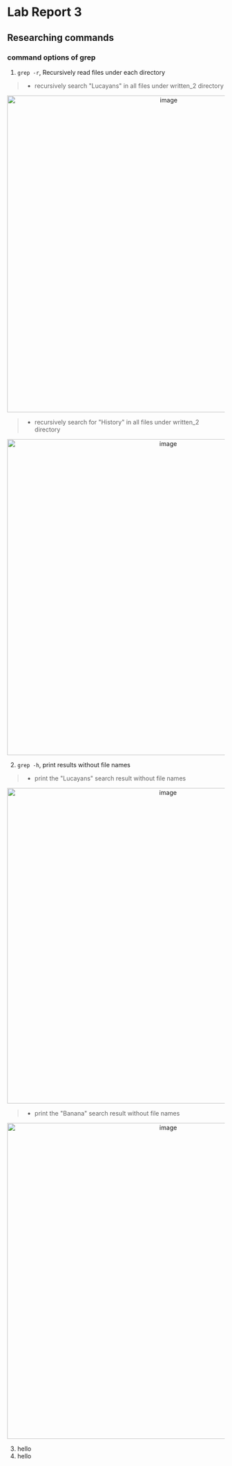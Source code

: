 # Lab Report 3

## Researching commands
### command options of grep
1. `grep -r`, Recursively read files under each directory
  > - recursively search "Lucayans" in all files under written_2 directory
  <div align=center><img width="732" alt="image" src="https://user-images.githubusercontent.com/57138953/218597546-293a80a6-8326-4f97-a683-241d9ae4bdac.png"></div>
  
  > - recursively search for "History" in all files under written_2 directory
  <div align=center><img width="730" alt="image" src="https://user-images.githubusercontent.com/57138953/218598658-ec62921a-a66d-4c01-a8df-24229877637e.png"></div>

2. `grep -h`, print results without file names
  > - print the "Lucayans" search result without file names
  <div align=center><img width="729" alt="image" src="https://user-images.githubusercontent.com/57138953/218599678-51c20d1a-fcb0-43dc-81e7-e571175f71fe.png"></div>
  
  > - print the "Banana" search result without file names
  <div align=center><img width="730" alt="image" src="https://user-images.githubusercontent.com/57138953/218599212-f6df6126-a7c2-4427-9ee7-a1dc28f47672.png"></div>

3. hello
4. hello
